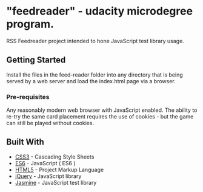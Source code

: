 # "feedreader" - udacity microdegree program.

RSS Feedreader project intended to hone JavaScript test library usage. 

## Getting Started

Install the files in the feed-reader folder into any directory that is being served by a web server and load the index.html page via a browser. 


### Pre-requisites

Any reasonably modern web browser with JavaScript enabled. The ability to re-try the same card placement requires the use of cookies - but the game can still be played without cookies. 

## Built With

* [CSS3](https://www.w3.org/Style/CSS/Overview.en.html) - Cascading Style Sheets
* [ES6](https://developer.mozilla.org/en-US/docs/Web/JavaScript) - JavaScript ( ES6 )
* [HTML5](https://developer.mozilla.org/en-US/docs/Web/Guide/HTML/HTML5) - Project Markup Language
* [jQuery](https://jquery.com/) - JavaScript library
* [Jasmine](https://jasmine.github.io/) - JavaScript test library